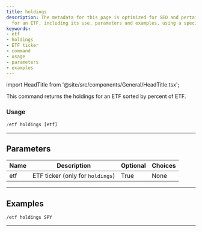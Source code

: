 ```yaml
---
title: holdings
description: The metadata for this page is optimized for SEO and pertains to the holdings
  for an ETF, including its use, parameters and examples, using a specific command.
keywords:
- etf
- holdings
- ETF ticker
- command
- usage
- parameters
- examples
---
```


import HeadTitle from '@site/src/components/General/HeadTitle.tsx';

<HeadTitle title="etf: holdings - Discord Reference | OpenBB Bot Docs" />

This command returns the holdings for an ETF sorted by percent of ETF.

### Usage

```python wordwrap
/etf holdings [etf]
```

---

## Parameters

| Name | Description | Optional | Choices |
| ---- | ----------- | -------- | ------- |
| etf | ETF ticker (only for `holdings`) | True | None |


---

## Examples

```
/etf holdings SPY
```
---
